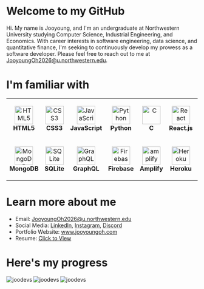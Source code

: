 # Welcome to my GitHub

Hi. My name is Jooyoung, and I'm an undergraduate at Northwestern University studying Computer Science, Industrial Engineering, and Economics. With career interests in software engineering, data science, and quantitative finance, I'm
seeking to continuously develop my prowess as a software developer. Please feel free to reach out
to me at [JooyoungOh2026@u.northwestern.edu](JooyoungOh2026@u.northwestern.edu).

# I'm familiar with

<table>
    <tr>
        <td align="center" height="108" width="108">
                <img
                        src="https://cdn.jsdelivr.net/gh/devicons/devicon/icons/html5/html5-plain.svg"
                        width="48"
                        height="48"
                        alt="HTML5"
                />
                <br/><strong>HTML5</strong>
        </td>
        <td align="center" height="108" width="108">
                <img
                        src="https://cdn.jsdelivr.net/gh/devicons/devicon/icons/css3/css3-plain.svg"
                        width="48"
                        height="48"
                        alt="CSS3"
                />
                <br/><strong>CSS3</strong>
        </td>
        <td align="center" height="108" width="108">
                <img
                        src="https://cdn.jsdelivr.net/gh/devicons/devicon/icons/javascript/javascript-plain.svg"
                        width="48"
                        height="48"
                        alt="JavaScript"
                />
                <br/><strong>JavaScript</strong>
        </td>
        <td align="center" height="108" width="108">
                <img
                        src="https://cdn.jsdelivr.net/gh/devicons/devicon/icons/python/python-original.svg"
                        width="48"
                        height="48"
                        alt="Python"
                />
                <br/><strong>Python</strong>
        </td>
        <td align="center" height="108" width="108">
                <img
                        src="https://cdn.jsdelivr.net/gh/devicons/devicon/icons/c/c-original.svg"
                        width="48"
                        height="48"
                        alt="C"
                />
                <br/><strong>C</strong>
        </td>
        <td align="center" height="108" width="108">
                <img
                        src="https://cdn.jsdelivr.net/gh/devicons/devicon/icons/react/react-original.svg"
                        width="48"
                        height="48"
                        alt="React"
                />
                <br/><strong>React.js</strong>
        </td>
        <td align="center" height="108" width="108">
                <img
                        src="https://cdn.jsdelivr.net/gh/devicons/devicon/icons/nodejs/nodejs-original.svg"
                        width="48"
                        height="48"
                        alt="Node.js"
                />
                <br/><strong>Node.js</strong>
        </td>
        <td align="center" height="108" width="108">
                <img
                        src="https://cdn.worldvectorlogo.com/logos/django.svg"
                        width="48"
                        height="48"
                        alt="Django"
                />
                <br/><strong>Django</strong>
        </td>
        <td align="center" height="108" width="108">
                <img
                        src="https://racket-lang.org/img/racket-logo.svg"
                        width="48"
                        height="48"
                        alt="Racket"
                />
                <br/><strong>Racket</strong>
        </td>
    <tr>
        <td align="center" height="108" width="108">
                <img
                        src="https://miro.medium.com/max/300/1*_HZPBJ2WejyvkBDJo1CUwg.png"
                        width="48"
                        height="48"
                        alt="MongoDB"
                />
                <br/><strong>MongoDB</strong>
        </td>
        <td align="center" height="108" width="108">
                <img
                        src="https://upload.wikimedia.org/wikipedia/commons/thumb/9/97/Sqlite-square-icon.svg/2048px-Sqlite-square-icon.svg.png"
                        width="48"
                        height="48"
                        alt="SQLite"
                />
                <br/><strong>SQLite</strong>
        </td>
        <td align="center" height="108" width="108">
                <img
                        src="https://www.vectorlogo.zone/logos/graphql/graphql-icon.svg"
                        width="48"
                        height="48"
                        alt="GraphQL"
                />
                <br/><strong>GraphQL</strong>
        </td>
        <td align="center" height="108" width="108">
                <img
                        src="https://cdn.jsdelivr.net/gh/devicons/devicon/icons/firebase/firebase-plain.svg"
                        width="48"
                        height="48"
                        alt="Firebase"
                />
                <br/><strong>Firebase</strong>
        </td>
        <td align="center" height="108" width="108">
                <img
                        src="https://docs.amplify.aws/assets/logo-dark.svg" alt="amplify"
                        width="48"
                        height="48"
                        alt="Amplify"
                />
                <br/><strong>Amplify</strong>
        </td>
        <td align="center" height="108" width="108">
                <img
                        src="https://www.vectorlogo.zone/logos/heroku/heroku-icon.svg"
                        width="48"
                        height="48"
                        alt="Heroku"
                />
                <br/><strong>Heroku</strong>
        </td>
        <td align="center" height="108" width="108">
                <img
                        src="https://cdn.jsdelivr.net/gh/devicons/devicon/icons/git/git-original.svg"
                        width="48"
                        height="48"
                        alt="Git"
                />
                <br/><strong>Git</strong>
        </td>
        <td align="center" height="108" width="108">
                <img
                        src="https://cdn.jsdelivr.net/gh/devicons/devicon/icons/npm/npm-original-wordmark.svg"
                        width="48"
                        height="48"
                        alt="npm"
                />
                <br/><strong>npm</strong>
        </td>
        <td align="center" height="108" width="108">
                <img
                        src="https://cdn.jsdelivr.net/gh/devicons/devicon/icons/matlab/matlab-original.svg"
                        width="48"
                        height="48"
                        alt="MATLAB"
                />
                <br/><strong>MATLAB</strong>
        </td>
    </tr>
</table>

# Learn more about me
- Email: [JooyoungOh2026@u.northwestern.edu](JooyoungOh2026@u.northwestern.edu)
- Social Media: <a href="www.linkedin.com/in/jooyoung-oh" target="_blank">LinkedIn</a>, <a href="https://www.instagram.com/7oo.oh/" target="_blank">Instagram</a>, <a href="http://discordapp.com/users/Jooyoung#7707" target="_blank">Discord</a>
- Portfolio Website: <a href="https://jooyoungoh.com/" target="_blank">www.jooyoungoh.com </a>
- Resume: [Click to View](Resume_Jooyoung_Oh.pdf)

# Here's my progress
<table align="center">
    <img
            align="left"
            src="https://github-readme-stats.vercel.app/api/top-langs?username=joodevs&show_icons=true&locale=en&theme=react&hide_border=True"
            alt="joodevs"
    />
    <img
            align="left"
            src="https://github-readme-stats.vercel.app/api?username=joodevs&theme=react&hide_border=true)"
            alt="joodevs"
    />
    <img
            align="left"
            src="https://github-readme-streak-stats.herokuapp.com/?user=joodevs&layout=compact&theme=react&hide_border=true"
            alt="joodevs"
    />
</table>
